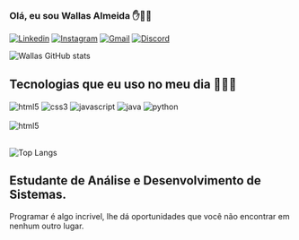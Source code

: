 ### Olá, eu sou Wallas Almeida ✋👨‍💻

[![Linkedin](https://img.shields.io/badge/LinkedIn-0077B5?style=for-the-badge&logo=linkedin&logoColor=white)](https://www.linkedin.com/in/wallas-almeida-003083249/)
[![Instagram](https://img.shields.io/badge/Instagram-E4405F?style=for-the-badge&logo=instagram&logoColor=white)](https://www.instagram.com/wallas_dev/)
[![Gmail](https://img.shields.io/badge/Gmail-D14836?style=for-the-badge&logo=gmail&logoColor=white)](mailto:wallasalmeida607@gmail.com)
[![Discord](https://img.shields.io/badge/Discord-7289DA?style=for-the-badge&logo=discord&logoColor=white)](https://discord.gg/dzuKEZTVZg)

![Wallas GitHub stats](https://github-readme-stats.vercel.app/api?username=Wallas-Dev&theme=blue-green)

## Tecnologias que eu uso no meu dia 👨‍💻😍

<div style="display: inline_block">
    <img align="center" alt="html5" src="https://img.shields.io/badge/HTML5-E34F26?style=for-the-badge&logo=html5&logoColor=white"/>
    <img align="center" alt="css3" src="https://img.shields.io/badge/CSS3-1572B6?style=for-the-badge&logo=css3&logoColor=white"/>
    <img align="center" alt="javascript" src="https://img.shields.io/badge/JavaScript-F7DF1E?style=for-the-badge&logo=javascript&logoColor=black"/>
    <img align="center" alt="java" src="https://img.shields.io/badge/Java-ED8B00?style=for-the-badge&logo=openjdk&logoColor=white"/>
    <img align="center" alt="python" src="https://img.shields.io/badge/Python-3776AB?style=for-the-badge&logo=python&logoColor=white"/>
    
</div><br/>
<div style="display: inline_block">
    <img align="center" alt="html5" src="https://img.shields.io/badge/MySQL-00000F?style=for-the-badge&logo=mysql&logoColor=white"/>
</div><br/>

![Top Langs](https://github-readme-stats.vercel.app/api/top-langs/?username=Wallas-Dev&theme=blue-green)

## Estudante de Análise e Desenvolvimento de Sistemas. 
Programar é algo incrivel, lhe dá oportunidades que você não encontrar em nenhum outro lugar.
